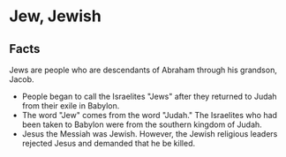 # Jew, Jewish

## Facts

Jews are people who are descendants of Abraham through his grandson, Jacob.

* People began to call the Israelites "Jews" after they returned to Judah from their exile in Babylon.
* The word "Jew" comes from the word "Judah." The Israelites who had been taken to Babylon were from the southern kingdom of Judah.
* Jesus the Messiah was Jewish. However, the Jewish religious leaders rejected Jesus and demanded that he be killed.